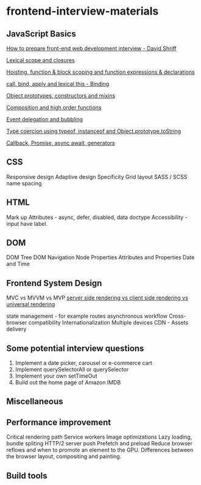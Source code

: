 # frontend-interview-materials

## JavaScript Basics

[How to prepare front-end web development interview - David Shriff](https://www.linkedin.com/pulse/preparing-front-end-web-development-interview-2017-david-shariff/)

[Lexical scope and closures](https://javascript.info/closure)

[Hoisting, function & block scoping and function expressions & declarations](https://javascript.info/var)

[call, bind, apply and lexical this - Binding](https://javascript.info/bind)

[Object prototypes, constructors and mixins](https://javascript.info/mixins)

[Composition and high order functions](https://javascript.info/slots-composition)

[Event delegation and bubbling]()

[Type coercion using typeof, instanceof and Object.prototype.toString]()

[Callback, Promise, async await, generators]()


## CSS
Responsive design
Adaptive design
Specificity
Grid layout
SASS / SCSS name spacing

## HTML
Mark up
Attributes - async, defer, disabled, data
doctype
Accessibility - input have label.


## DOM
DOM Tree
DOM Navigation
Node Properties
Attributes and Properties
Date and Time

## Frontend System Design
MVC vs MVVM vs MVP
[server side rendering vs client side rendering vs universal rendering](https://developers.google.com/web/updates/2019/02/rendering-on-the-web)

state management - for example routes
asynchronous workflow
Cross-browser compatibility
Internationalization
Multiple devices
CDN - Assets delivery

## Some potential interview questions
1. Implement a date picker, carousel or e-commerce cart
2. Implement querySelectorAll or querySelector
3. Implement your own setTimeOut
4. Build out the home page of Amazon IMDB


## Miscellaneous



## Performance improvement
Critical rendering path
Service workers
Image optimizations
Lazy loading, bundle spliting
HTTP/2 server push
Prefetch and preload
Reduce browser reflows and when to promote an element to the GPU.
Differences between the browser layout, compositing and painting.


## Build tools 



